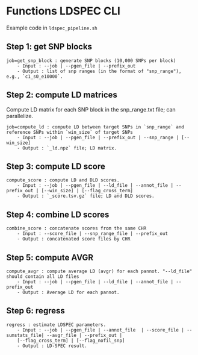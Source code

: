 # Functions LDSPEC CLI
Example code in `ldspec_pipeline.sh`

## Step 1: get SNP blocks

    job=get_snp_block : generate SNP blocks (10,000 SNPs per block)
        - Input : --job | --pgen_file | --prefix_out
        - Output : list of snp ranges (in the format of "snp_range"), e.g., `c1_s0_e10000`.


## Step 2: compute LD matrices
Compute LD matrix for each SNP block in the snp_range.txt file; can parallelize.

    job=compute_ld : compute LD between target SNPs in `snp_range` and reference SNPs within `win_size` of target SNPs
        - Input : --job | --pgen_file | --prefix_out | --snp_range | [--win_size]
        - Output : `_ld.npz` file; LD matrix.

## Step 3: compute LD score
    compute_score : compute LD and DLD scores.
        - Input : --job | --pgen_file | --ld_file | --annot_file | --prefix_out | [--win_size] | [--flag_cross_term]
        - Output : `_score.tsv.gz` file; LD and DLD scores.

## Step 4: combine LD scores
    combine_score : concatenate scores from the same CHR 
        - Input : --score_file | --snp_range_file | --prefix_out
        - Output : concatenated score files by CHR

## Step 5: compute AVGR
    
    compute_avgr : compute average LD (avgr) for each pannot. "--ld_file" should contain all LD files
        - Input : --job | --pgen_file | --ld_file | --annot_file | --prefix_out
        - Output : Average LD for each pannot.

## Step 6: regress
    regress : estimate LDSPEC parameters.
        - Input : --job | --pgen_file | --annot_file  | --score_file | --sumstats_file| --avgr_file | --prefix_out |
        [--flag_cross_term] | [--flag_nofil_snp]
        - Output : LD-SPEC result.
